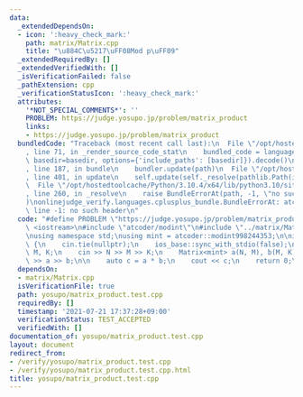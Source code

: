 ```yaml
---
data:
  _extendedDependsOn:
  - icon: ':heavy_check_mark:'
    path: matrix/Matrix.cpp
    title: "\u884C\u5217\uFF08Mod p\uFF09"
  _extendedRequiredBy: []
  _extendedVerifiedWith: []
  _isVerificationFailed: false
  _pathExtension: cpp
  _verificationStatusIcon: ':heavy_check_mark:'
  attributes:
    '*NOT_SPECIAL_COMMENTS*': ''
    PROBLEM: https://judge.yosupo.jp/problem/matrix_product
    links:
    - https://judge.yosupo.jp/problem/matrix_product
  bundledCode: "Traceback (most recent call last):\n  File \"/opt/hostedtoolcache/Python/3.10.4/x64/lib/python3.10/site-packages/onlinejudge_verify/documentation/build.py\"\
    , line 71, in _render_source_code_stat\n    bundled_code = language.bundle(stat.path,\
    \ basedir=basedir, options={'include_paths': [basedir]}).decode()\n  File \"/opt/hostedtoolcache/Python/3.10.4/x64/lib/python3.10/site-packages/onlinejudge_verify/languages/cplusplus.py\"\
    , line 187, in bundle\n    bundler.update(path)\n  File \"/opt/hostedtoolcache/Python/3.10.4/x64/lib/python3.10/site-packages/onlinejudge_verify/languages/cplusplus_bundle.py\"\
    , line 401, in update\n    self.update(self._resolve(pathlib.Path(included), included_from=path))\n\
    \  File \"/opt/hostedtoolcache/Python/3.10.4/x64/lib/python3.10/site-packages/onlinejudge_verify/languages/cplusplus_bundle.py\"\
    , line 260, in _resolve\n    raise BundleErrorAt(path, -1, \"no such header\"\
    )\nonlinejudge_verify.languages.cplusplus_bundle.BundleErrorAt: atcoder/modint:\
    \ line -1: no such header\n"
  code: "#define PROBLEM \"https://judge.yosupo.jp/problem/matrix_product\"\n\n#include\
    \ <iostream>\n#include \"atcoder/modint\"\n#include \"../matrix/Matrix.cpp\"\n\
    \nusing namespace std;\nusing mint = atcoder::modint998244353;\n\nint main(void)\
    \ {\n    cin.tie(nullptr);\n    ios_base::sync_with_stdio(false);\n\n    int N,\
    \ M, K;\n    cin >> N >> M >> K;\n    Matrix<mint> a(N, M), b(M, K);\n    cin\
    \ >> a >> b;\n\n    auto c = a * b;\n    cout << c;\n    return 0;\n}\n"
  dependsOn:
  - matrix/Matrix.cpp
  isVerificationFile: true
  path: yosupo/matrix_product.test.cpp
  requiredBy: []
  timestamp: '2021-07-21 17:37:28+09:00'
  verificationStatus: TEST_ACCEPTED
  verifiedWith: []
documentation_of: yosupo/matrix_product.test.cpp
layout: document
redirect_from:
- /verify/yosupo/matrix_product.test.cpp
- /verify/yosupo/matrix_product.test.cpp.html
title: yosupo/matrix_product.test.cpp
---
```

